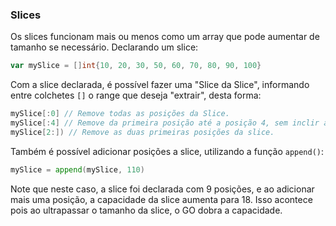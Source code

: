 ### Slices

Os slices funcionam mais ou menos como um array que pode aumentar de tamanho se necessário.
Declarando um slice:

```GO
var mySlice = []int{10, 20, 30, 50, 60, 70, 80, 90, 100}
```

Com a slice declarada, é possível fazer uma "Slice da Slice", informando entre colchetes `[]` o range que deseja
"extrair", desta forma:

```GO
mySlice[:0] // Remove todas as posições da Slice.
mySlice[:4] // Remove da primeira posição até a posição 4, sem inclir a posição 4. Resultando em [10 20 30 50]
mySlice[2:]) // Remove as duas primeiras posições da slice.
```

Também é possível adicionar posições a slice, utilizando a função `append()`:

```GO
mySlice = append(mySlice, 110)
```

Note que neste caso, a slice foi declarada com 9 posições, e ao adicionar mais uma posição, a capacidade da slice
aumenta para 18. Isso acontece pois ao ultrapassar o tamanho da slice, o GO dobra a capacidade.